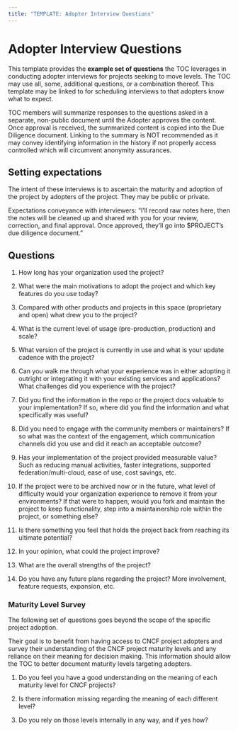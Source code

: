 ```yaml
---
title: "TEMPLATE: Adopter Interview Questions"
---
```


# Adopter Interview Questions

This template provides the **example set of questions** the TOC leverages in conducting adopter interviews for projects seeking to move levels. The TOC may use all, some, additional questions, or a combination thereof. This template may be linked to for scheduling interviews to that adopters know what to expect.

TOC members will summarize responses to the questions asked in a separate, non-public document until the Adopter approves the content. Once approval is received, the summarized content is copied into the Due Diligence document. Linking to the summary is NOT recommended as it may convey identifying information in the history if not properly access controlled which will circumvent anonymity assurances.

## Setting expectations

The intent of these interviews is to ascertain the maturity and adoption of the project by adopters of the project. They may be public or private.

Expectations conveyance with interviewers: “I’ll record raw notes here, then the notes will be cleaned up and shared with you for your review, correction, and final approval. Once approved, they’ll go into $PROJECT’s due diligence document.”

## Questions

1. How long has your organization used the project?

2. What were the main motivations to adopt the project and which key features do you use today?

3. Compared with other products and projects in this space (proprietary and open) what drew you to the project?

4. What is the current level of usage (pre-production, production) and scale?

5. What version of the project is currently in use and what is your update cadence with the project?

6. Can you walk me through what your experience was in either adopting it outright or integrating it with your existing services and applications? What challenges did you experience with the project?

7. Did you find the information in the repo or the project docs valuable to your implementation? If so, where did you find the information and what specifically was useful?

8. Did you need to engage with the community members or maintainers? If so what was the context of the engagement, which communication channels did you use and did it reach an acceptable outcome?

9. Has your implementation of the project provided measurable value? Such as reducing manual activities, faster integrations, supported federation/multi-cloud, ease of use, cost savings, etc.

10. If the project were to be archived now or in the future, what level of difficulty would your organization experience to remove it from your environments? If that were to happen, would you fork and maintain the project to keep functionality, step into a maintainership role within the project, or something else?

11. Is there something you feel that holds the project back from reaching its ultimate potential?

12. In your opinion, what could the project improve?

13. What are the overall strengths of the project?

14. Do you have any future plans regarding the project? More involvement, feature requests, expansion, etc.

### Maturity Level Survey

The following set of questions goes beyond the scope of the specific project adoption.

Their goal is to benefit from having access to CNCF project adopters and survey their understanding of the CNCF project maturity levels and any reliance on their meaning for decision making. This information should allow the TOC to better document maturity levels targeting adopters.

1. Do you feel you have a good understanding on the meaning of each maturity level for CNCF projects?

2. Is there information missing regarding the meaning of each different level?

3. Do you rely on those levels internally in any way, and if yes how?